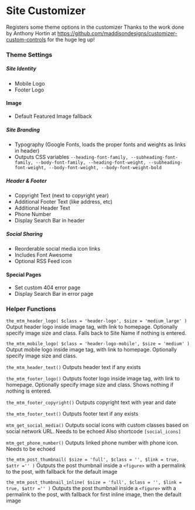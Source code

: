 # Site Customizer

Registers some theme options in the customizer
Thanks to the work done by Anthony Hortin at https://github.com/maddisondesigns/customizer-custom-controls for the huge leg up!


### Theme Settings

##### Site Identity
* Mobile Logo
* Footer Logo

#### Image
* Default Featured Image fallback

##### Site Branding
* Typography (Google Fonts, loads the proper fonts and weights as links in header)
* Outputs CSS variables `--heading-font-family, --subheading-font-family, --body-font-family, --heading-font-weight, --subheading-font-weight, --body-font-weight, --body-font-weight-bold`

##### Header & Footer 
* Copyright Text (next to copyright year)
* Additional Footer Text (like address, etc)
* Additional Header Text
* Phone Number
* Display Search Bar in header

##### Social Sharing
* Reorderable social media icon links 
* Includes Font Awesome
* Optional RSS Feed icon

#### Special Pages
* Set custom 404 error page
* Display Search Bar in error page


### Helper Functions
`the_mtm_header_logo( $class = 'header-logo', $size = 'medium_large' )`
Output header logo inside image tag, with link to homepage. Optionally specify image size and class. Falls back to Site Name if nothing is entered.

`the_mtm_mobile_logo( $class = 'header-logo-mobile', $size = 'medium' )`
Output mobile logo inside image tag, with link to homepage. Optionally specify image size and class.

`the_mtm_header_text()`
Outputs header text if any exists

`the_mtm_footer_logo()`
Outputs footer logo inside image tag, with link to homepage. Optionally specify image size and class. Shows nothing if nothing is entered.


`the_mtm_footer_copyright()`
Outputs copyright text with year and date

`the_mtm_footer_text()`
Outputs footer text if any exists


`mtm_get_social_media()`
Outputs social icons with custom classes based on social network URL. Needs to be echoed
Also shortcode `[social_icons]`

`mtm_get_phone_number()`
Outputs linked phone number with phone icon. Needs to be echoed


`the_mtm_post_thumbnail( $size = 'full', $class = '', $link = true, $attr ='' )`
Outputs the post thumbnail inside a `<figure>` with a permalink to the post, with fallback for the default image

`the_mtm_post_thumbnail_inline( $size = 'full', $class = '', $link = true, $attr ='' )`
Outputs the post thumbnail inside a `<figure>` with a permalink to the post, with fallback for first inline image, then the default image
